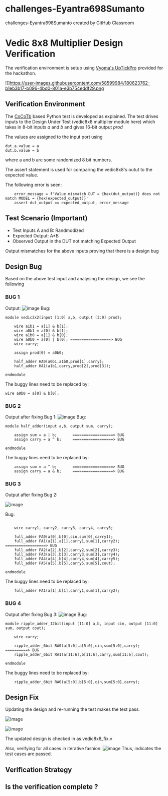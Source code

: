 # challenges-Eyantra698Sumanto
challenges-Eyantra698Sumanto created by GitHub Classroom
# Vedic 8x8 Multiplier Design Verification

The verification environment is setup using [Vyoma's UpTickPro](https://vyomasystems.com) provided for the hackathon.

![]https://user-images.githubusercontent.com/58599984/180623762-b1eb3b17-b096-4bd0-801a-e3b754eddf29.png

## Verification Environment

The [CoCoTb](https://www.cocotb.org/) based Python test is developed as explained. The test drives inputs to the Design Under Test (vedic8x8 multiplier module here) which takes in 8-bit inputs *a* and *b* and gives 16-bit output *prod*

The values are assigned to the input port using 
```
dut.a.value = a
dut.b.value = b
```
where a and b are some randomized 8 bit numbers.

The assert statement is used for comparing the vedic8x8's outut to the expected value.

The following error is seen:
```
    error_message = f'Value mismatch DUT = {hex(dut_output)} does not match MODEL = {hex(expected_output)}'
    assert dut_output == expected_output, error_message
```
## Test Scenario **(Important)**
- Test Inputs A and B: Randmodized
- Expected Output: A*B
- Observed Output in the DUT not matching Expected Output

Output mismatches for the above inputs proving that there is a design bug

## Design Bug
Based on the above test input and analysing the design, we see the following
### BUG 1
Output: 
![image](https://user-images.githubusercontent.com/58599984/180625131-4dd4810b-b565-4ae6-aeeb-3cd0afc039a9.png)
Bug:
```
module vedic2x2(input [1:0] a,b, output [3:0] prod);

	wire a1b1 = a[1] & b[1];
	wire a0b1 = a[0] & b[1];
	wire a1b0 = a[1] & b[0];
	wire a0b0 = a[0] | b[0]; ==================> BUG
	wire carry;
	
	assign prod[0] = a0b0;

	half_adder HA0(a0b1,a1b0,prod[1],carry);
	half_adder HA1(a1b1,carry,prod[2],prod[3]);

endmodule
```
The buggy lines need to be replaced by:
```
wire a0b0 = a[0] & b[0];
  ```
### BUG 2
Output after fixing Bug 1:
![image](https://user-images.githubusercontent.com/58599984/180625172-795e12e8-3a0b-4900-b3c6-5c6bc05b1d14.png)
Bug:
```
module half_adder(input a,b, output sum, carry);

	assign sum = a | b;       ==================> BUG
	assign carry = a ^ b;     ==================> BUG

endmodule
```
The buggy lines need to be replaced by:
```
	assign sum = a ^ b;       ==================> BUG
	assign carry = a & b;     ==================> BUG
  ```
### BUG 3
Output after fixing Bug 2:

![image](https://user-images.githubusercontent.com/58599984/180625193-f08d9261-2d34-46e9-809d-258c35e0896d.png)

Bug:
```module ripple_adder_6bit(input [5:0] a,b, input cin, output [5:0] sum, output cout);

	wire carry1, carry2, carry3, carry4, carry5;

	full_adder FA0(a[0],b[0],cin,sum[0],carry1);
	full_adder FA1(a[1],a[1],carry1,sum[1],carry2); ==================> BUG
	full_adder FA2(a[2],b[2],carry2,sum[2],carry3);
	full_adder FA3(a[3],b[3],carry3,sum[3],carry4);
	full_adder FA4(a[4],b[4],carry4,sum[4],carry5);
	full_adder FA5(a[5],b[5],carry5,sum[5],cout);

endmodule
```
The buggy lines need to be replaced by:
```
	full_adder FA1(a[1],b[1],carry1,sum[1],carry2);
  ```
### BUG 4
Output after fixing Bug 3:
![image](https://user-images.githubusercontent.com/58599984/180625247-b018dfdf-5205-4184-b02f-747bfcd4b829.png)
Bug:
```
module ripple_adder_12bit(input [11:0] a,b, input cin, output [11:0] sum, output cout);

	wire carry;

	ripple_adder_6bit RA0(a[5:0],a[5:0],cin,sum[5:0],carry); ==========> BUG
	ripple_adder_6bit RA1(a[11:6],b[11:6],carry,sum[11:6],cout);

endmodule
```
The buggy lines need to be replaced by:
```
	ripple_adder_6bit RA0(a[5:0],b[5:0],cin,sum[5:0],carry);
  ```
## Design Fix
Updating the design and re-running the test makes the test pass.

![image](https://user-images.githubusercontent.com/58599984/180625392-ff313990-0fce-40b9-8a64-74b8acec95f6.png)


![image](https://user-images.githubusercontent.com/58599984/180625405-747ea95d-510a-40ba-bd25-e2a3d2e683c2.png)

The updated design is checked in as vedic8x8_fix.v

Also, verifying for all cases in iterative fashion:
![image](https://user-images.githubusercontent.com/58599984/180625462-1d7c7a5b-08b7-485d-b342-ff55492f4545.png)
Thus, indicates the test cases are passed.

## Verification Strategy

## Is the verification complete ?
